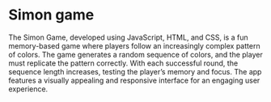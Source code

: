 # Simon game

The Simon Game, developed using JavaScript, HTML, and CSS, is a fun memory-based game where players follow an increasingly complex pattern of colors. The game generates a random sequence of colors, and the player must replicate the pattern correctly. With each successful round, the sequence length increases, testing the player’s memory and focus. The app features a visually appealing and responsive interface for an engaging user experience.
